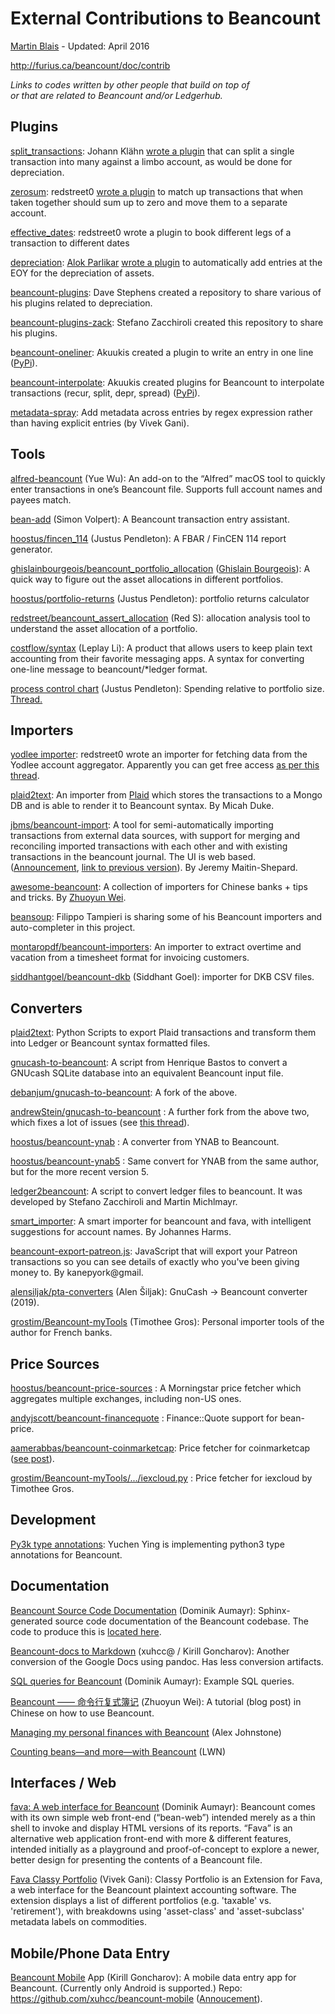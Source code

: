 External Contributions to Beancount
===================================

[<span class="underline">Martin Blais</span>](mailto:blais@furius.ca) -
Updated: April 2016

[<span
class="underline">http://furius.ca/beancount/doc/contrib</span>](http://furius.ca/beancount/doc/contrib)

*Links to codes written by other people that build on top of  
or that are related to Beancount and/or Ledgerhub.*

Plugins
-------

[<span
class="underline">split\_transactions</span>](https://www.google.com/url?q=https%3A%2F%2Fgist.github.com%2Fkljohann%2Faebac3f0146680fd9aa5&sa=D&sntz=1&usg=AFQjCNGn2AkL35onTeXgOQzLzkjVpvLcpg):
Johann Klähn [<span class="underline">wrote a
plugin</span>](https://groups.google.com/d/msg/beancount/z9sPboW4U3c/1qIIzro4zFoJ)
that can split a single transaction into many against a limbo account,
as would be done for depreciation.

[<span
class="underline">zerosum</span>](https://github.com/redstreet/beancount_plugins_redstreet):
redstreet0 [<span class="underline">wrote a
plugin</span>](https://groups.google.com/d/msg/beancount/MU6KozsmqGQ/sehD3dqZslEJ)
to match up transactions that when taken together should sum up to zero
and move them to a separate account.

[<span
class="underline">effective\_dates</span>](https://github.com/redstreet/beancount_plugins_redstreet):
redstreet0 wrote a plugin to book different legs of a transaction to
different dates

[<span
class="underline">depreciation</span>](https://bitbucket.org/snippets/happyalu/EAMgj/beancount-automated-depreciation-plugin):
[<span class="underline">Alok
Parlikar</span>](https://plus.google.com/u/0/+AlokParlikar/posts) [<span
class="underline">wrote a
plugin</span>](https://bitbucket.org/snippets/happyalu/EAMgj/beancount-automated-depreciation-plugin)
to automatically add entries at the EOY for the depreciation of assets.

[<span
class="underline">beancount-plugins</span>](https://github.com/davidastephens/beancount-plugins):
Dave Stephens created a repository to share various of his plugins
related to depreciation.

[<span
class="underline">beancount-plugins-zack</span>](https://github.com/zacchiro/beancount-plugins-zack):
Stefano Zacchiroli created this repository to share his plugins.

<span
class="underline">b[eancount-oneliner](https://github.com/Akuukis/beancount-oneliner)</span>:
Akuukis created a plugin to write an entry in one line ([<span
class="underline">PyPi</span>](https://pypi.python.org/pypi/beancount-oneliner/1.0.0)).

[<span
class="underline">beancount-interpolate</span>](https://github.com/Akuukis/beancount-interpolate):
Akuukis created plugins for Beancount to interpolate transactions
(recur, split, depr, spread) ([<span
class="underline">PyPi</span>](https://pypi.python.org/pypi/beancount-interpolate)).

[<span
class="underline">metadata-spray</span>](https://github.com/seltzered/beancount-plugins-metadata-spray):
Add metadata across entries by regex expression rather than having
explicit entries (by Vivek Gani).

Tools
-----

[<span
class="underline">alfred-beancount</span>](https://github.com/blaulan/alfred-beancount)
(Yue Wu): An add-on to the “Alfred” macOS tool to quickly enter
transactions in one’s Beancount file. Supports full account names and
payees match.

[<span
class="underline">bean-add</span>](https://github.com/simon-v/bean-add)
(Simon Volpert): A Beancount transaction entry assistant.

[<span
class="underline">hoostus/fincen\_114</span>](https://github.com/hoostus/fincen_114)
(Justus Pendleton): A FBAR / FinCEN 114 report generator.

[<span
class="underline">ghislainbourgeois/beancount\_portfolio\_allocation</span>](https://github.com/ghislainbourgeois/beancount_portfolio_allocation)
([<span class="underline">Ghislain
Bourgeois</span>](https://groups.google.com/d/msgid/beancount/b36d9b67-8496-4021-98ea-0470e5f09e4b%40googlegroups.com?utm_medium=email&utm_source=footer)):
A quick way to figure out the asset allocations in different portfolios.

[<span
class="underline">hoostus/portfolio-returns</span>](https://github.com/hoostus/portfolio-returns)
(Justus Pendleton): portfolio returns calculator

[<span
class="underline">redstreet/beancount\_assert\_allocation</span>](https://github.com/redstreet/beancount_asset_allocation)
(Red S): allocation analysis tool to understand the asset allocation of
a portfolio.

[<span
class="underline">costflow/syntax</span>](https://github.com/costflow/syntax)
(Leplay Li): A product that allows users to keep plain text accounting
from their favorite messaging apps. A syntax for converting one-line
message to beancount/\*ledger format.

[<span class="underline">process control
chart</span>](https://github.com/hoostus/beancount-control-chart)
(Justus Pendleton): Spending relative to portfolio size. [<span
class="underline">Thread.</span>](https://groups.google.com/d/msgid/beancount/0cd47f9a-37d6-444e-8516-25e247a9e0cd%40googlegroups.com?utm_medium=email&utm_source=footer)

Importers
---------

[<span class="underline">yodlee
importer</span>](https://bitbucket.org/redstreet/ledgerhub/commits/5cad3e7495479b1598585a3cfcdd9a06051efcc1):
redstreet0 wrote an importer for fetching data from the Yodlee account
aggregator. Apparently you can get free access [<span
class="underline">as per this
thread</span>](https://groups.google.com/d/msg/beancount/nsRCbC6nP4I/Dx5NlTioDq0J).

[<span
class="underline">plaid2text</span>](https://github.com/madhat2r/plaid2text):
An importer from [<span
class="underline">Plaid</span>](http://www.plaid.com/) which stores the
transactions to a Mongo DB and is able to render it to Beancount syntax.
By Micah Duke.

[<span
class="underline">jbms/beancount-import</span>](https://github.com/jbms/beancount-import):
A tool for semi-automatically importing transactions from external data
sources, with support for merging and reconciling imported transactions
with each other and with existing transactions in the beancount journal.
The UI is web based. ([<span
class="underline">Announcement</span>](https://github.com/jbms/beancount-import),
[<span class="underline">link to previous
version</span>](https://groups.google.com/d/msg/beancount/YN3xL09QFsQ/qhL8U6JDCgAJ)).
By Jeremy Maitin-Shepard.

[<span
class="underline">awesome-beancount</span>](https://github.com/wzyboy/awesome-beancount):
A collection of importers for Chinese banks + tips and tricks. By [<span
class="underline">Zhuoyun Wei</span>](https://github.com/wzyboy).

[<span
class="underline">beansoup</span>](https://bitbucket.org/fxt/beansoup/):
Filippo Tampieri is sharing some of his Beancount importers and
auto-completer in this project.

[<span
class="underline">montaropdf/beancount-importers</span>](https://github.com/montaropdf/beancount-importers/):
An importer to extract overtime and vacation from a timesheet format for
invoicing customers.

[<span
class="underline">siddhantgoel/beancount-dkb</span>](https://github.com/siddhantgoel/beancount-dkb)
(Siddhant Goel): importer for DKB CSV files.

Converters
----------

<span
class="underline">p[laid2text](https://github.com/madhat2r/plaid2text)</span>:
Python Scripts to export Plaid transactions and transform them into
Ledger or Beancount syntax formatted files.

[<span
class="underline">gnucash-to-beancount</span>](https://github.com/henriquebastos/gnucash-to-beancount/):
A script from Henrique Bastos to convert a GNUcash SQLite database into
an equivalent Beancount input file.

[<span
class="underline">debanjum/gnucash-to-beancount</span>](https://github.com/debanjum/gnucash-to-beancount):
A fork of the above.

[<span
class="underline">andrewStein/gnucash-to-beancount</span>](https://github.com/AndrewStein/gnucash-to-beancount)
: A further fork from the above two, which fixes a lot of issues (see
[<span class="underline">this
thread</span>](https://groups.google.com/d/msg/beancount/MaaASKR1SSI/GX5I8lOkBgAJ)).

[<span
class="underline">hoostus/beancount-ynab</span>](https://github.com/hoostus/beancount-ynab)
: A converter from YNAB to Beancount.

[<span
class="underline">hoostus/beancount-ynab5</span>](https://github.com/hoostus/beancount-ynab5)
: Same convert for YNAB from the same author, but for the more recent
version 5.

[<span
class="underline">ledger2beancount</span>](https://github.com/zacchiro/ledger2beancount/):
A script to convert ledger files to beancount. It was developed by
Stefano Zacchiroli and Martin Michlmayr.

[<span
class="underline">smart\_importer</span>](https://github.com/johannesjh/smart_importer):
A smart importer for beancount and fava, with intelligent suggestions
for account names. By Johannes Harms.

[<span
class="underline">beancount-export-patreon.js</span>](https://gist.github.com/riking/0f0dab2b7761d2f6895c5d58c0b62a66):
JavaScript that will export your Patreon transactions so you can see
details of exactly who you've been giving money to. By kanepyork@gmail.

[<span
class="underline">alensiljak/pta-converters</span>](https://gitlab.com/alensiljak/pta-converters)
(Alen Šiljak): GnuCash -&gt; Beancount converter (2019).

[<span
class="underline">grostim/Beancount-myTools</span>](https://github.com/grostim/Beancount-myTools)
(Timothee Gros): Personal importer tools of the author for French banks.

Price Sources
-------------

[<span
class="underline">hoostus/beancount-price-sources</span>](https://github.com/hoostus/beancount-price-sources)
: A Morningstar price fetcher which aggregates multiple exchanges,
including non-US ones.

[<span
class="underline">andyjscott/beancount-financequote</span>](https://github.com/andyjscott/beancount-financequote)
: Finance::Quote support for bean-price.

[<span
class="underline">aamerabbas/beancount-coinmarketcap</span>](https://github.com/aamerabbas/beancount-coinmarketcap):
Price fetcher for coinmarketcap ([<span class="underline">see
post</span>](https://medium.com/@danielcimring/downloading-historical-data-from-coinmarketcap-41a2b0111baf)).

[<span
class="underline">grostim/Beancount-myTools/.../iexcloud.py</span>](https://github.com/grostim/Beancount-myTools/blob/master/price/iexcloud.py)
: Price fetcher for iexcloud by Timothee Gros.

Development
-----------

[<span class="underline">Py3k type
annotations</span>](https://github.com/yegle/beancount-type-stubs):
Yuchen Ying is implementing python3 type annotations for Beancount.

Documentation
-------------

[<span class="underline">Beancount Source Code
Documentation</span>](http://aumayr.github.io/beancount-docs-static/)
(Dominik Aumayr): Sphinx-generated source code documentation of the
Beancount codebase. The code to produce this is [<span
class="underline">located
here</span>](https://github.com/aumayr/beancount-docs).

[<span class="underline">Beancount-docs to
Markdown</span>](https://github.com/xuhcc/beancount-docs) (xuhcc@ /
Kirill Goncharov): Another conversion of the Google Docs using pandoc.
Has less conversion artifacts.

[<span class="underline">SQL queries for
Beancount</span>](http://aumayr.github.io/beancount-sql-queries/)
(Dominik Aumayr): Example SQL queries.

[<span class="underline">Beancount ——
命令行复式簿记</span>](https://wzyboy.im/post/1063.html) (Zhuoyun Wei):
A tutorial (blog post) in Chinese on how to use Beancount.

[<span class="underline">Managing my personal finances with
Beancount</span>](https://alexjj.com/blog/2016/2/managing-my-personal-finances-with-beancount/)
(Alex Johnstone)

[<span class="underline">Counting beans—and more—with
Beancount</span>](https://lwn.net/SubscriberLink/751874/a38128abb72e45c5/)
(LWN)

Interfaces / Web
----------------

[<span class="underline">fava: A web interface for
Beancount</span>](https://github.com/aumayr/fava) (Dominik Aumayr):
Beancount comes with its own simple web front-end (“bean-web”) intended
merely as a thin shell to invoke and display HTML versions of its
reports. “Fava” is an alternative web application front-end with more &
different features, intended initially as a playground and
proof-of-concept to explore a newer, better design for presenting the
contents of a Beancount file.

[<span class="underline">Fava Classy
Portfolio</span>](https://github.com/seltzered/fava-classy-portfolio)
(Vivek Gani): Classy Portfolio is an Extension for Fava, a web interface
for the Beancount plaintext accounting software. The extension displays
a list of different portfolios (e.g. 'taxable' vs. 'retirement'), with
breakdowns using 'asset-class' and 'asset-subclass' metadata labels on
commodities.

Mobile/Phone Data Entry
-----------------------

[<span class="underline">Beancount
Mobile</span>](https://play.google.com/store/apps/details?id=link.beancount.mobile)
App (Kirill Goncharov): A mobile data entry app for Beancount.
(Currently only Android is supported.) Repo: [<span
class="underline">https://github.com/xuhcc/beancount-mobile</span>](https://github.com/xuhcc/beancount-mobile)
([<span
class="underline">Annoucement</span>](https://groups.google.com/d/msgid/beancount/014e0879-70e0-4cac-b884-82d8004e1b43%40googlegroups.com?utm_medium=email&utm_source=footer)).
